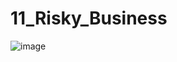 # 11_Risky_Business

![image](https://user-images.githubusercontent.com/70820754/101272892-b0041880-374d-11eb-836e-194e03dc8be9.png)

